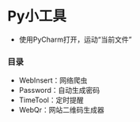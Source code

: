 # Py小工具

- 使用PyCharm打开，运动“当前文件”

### 目录

- WebInsert：网络爬虫
- Password：自动生成密码
- TimeTool：定时提醒
- WebQr：网站二维码生成器